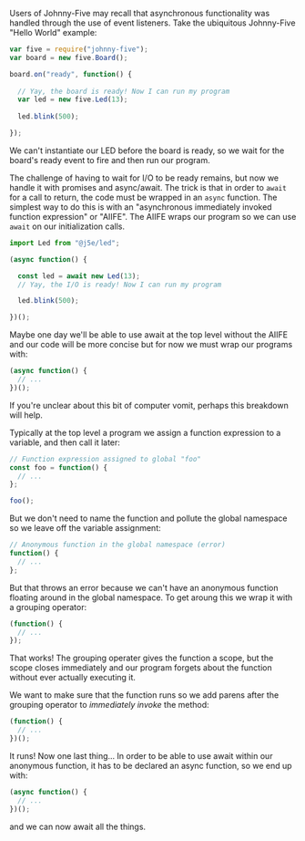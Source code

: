 Users of Johnny-Five may recall that asynchronous functionality was handled through the use of event listeners. Take the ubiquitous Johnny-Five "Hello World" example:

````js
var five = require("johnny-five");
var board = new five.Board();

board.on("ready", function() {
  
  // Yay, the board is ready! Now I can run my program
  var led = new five.Led(13);
  
  led.blink(500);

});
````

We can't instantiate our LED before the board is ready, so we wait for the board's ready event to fire and then run our program. 

The challenge of having to wait for I/O to be ready remains, but now we handle it with promises and async/await. The trick is that in order to ```await``` for a call to return, the code must be wrapped in an ```async``` function. The simplest way to do this is with an "asynchronous immediately invoked function expression" or "AIIFE". The AIIFE wraps our program so we can use ```await``` on our initialization calls. 

````js
import Led from "@j5e/led";

(async function() {

  const led = await new Led(13);
  // Yay, the I/O is ready! Now I can run my program

  led.blink(500);

})();
````
Maybe one day we'll be able to use await at the top level without the AIIFE and our code will be more concise but for now we must wrap our programs with:

````js
(async function() {
  // ...
})();
````
If you're unclear about this bit of computer vomit, perhaps this breakdown will help.

Typically at the top level a program we assign a function expression to a variable, and then call it later:
````js
// Function expression assigned to global "foo"
const foo = function() { 
  // ...
};

foo();
````
But we don't need to name the function and pollute the global namespace so we leave off the variable assignment:
````js
// Anonymous function in the global namespace (error)
function() {
  // ...
};
````
But that throws an error because we can't have an anonymous function floating around in the global namespace. To get aroung this we wrap it with a grouping operator:

````js
(function() { 
  // ...
});
````
That works! The grouping operater gives the function a scope, but the scope closes immediately and our program forgets about the function without ever actually executing it. 

We want to make sure that the function runs so we add parens after the grouping operator to *immediately invoke* the method:
````js
(function() { 
  // ...
})();
````
It runs! Now one last thing... In order to be able to use await within our anonymous function, it has to be declared an async function, so we end up with:
````js
(async function() { 
  // ...
})();
````
and we can now await all the things.
